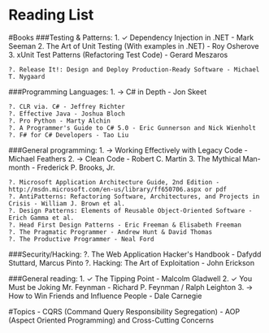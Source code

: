 <div class='post_title_wrapper'> 
		<h1 class='post_title'>Reading List </h1>
</div>
#Books
###Testing & Patterns:
	1. ✓ Dependency Injection in .NET - Mark Seeman 
	2. The Art of Unit Testing (With examples in .NET) - Roy Osherove
	3. xUnit Test Patterns (Refactoring Test Code) - Gerard Meszaros

	?. Release It!: Design and Deploy Production-Ready Software - Michael T. Nygaard

###Programming Languages:
	1. → C# in Depth - Jon Skeet
	
	?. CLR via. C# - Jeffrey Richter
	?. Effective Java - Joshua Bloch
	?. Pro Python - Marty Alchin
	?. A Programmer's Guide to C# 5.0 - Eric Gunnerson and Nick Wienholt
	?. F# for C# Developers - Tao Liu

###General programming:
	1. → Working Effectively with Legacy Code - Michael Feathers
	2. → Clean Code - Robert C. Martin
	3. The Mythical Man-month - Frederick P. Brooks, Jr.

	?. Microsoft Application Architecture Guide, 2nd Edition - http://msdn.microsoft.com/en-us/library/ff650706.aspx or pdf
	?. AntiPatterns: Refactoring Software, Architectures, and Projects in Crisis - William J. Brown et al. 
	?. Design Patterns: Elements of Reusable Object-Oriented Software - Erich Gamma et al.
	?. Head First Design Patterns - Eric Freeman & Elisabeth Freeman
	?. The Pragmatic Programmer - Andrew Hunt & David Thomas
	?. The Productive Programmer - Neal Ford
	
###Security/Hacking:
	?. The Web Application Hacker's Handbook - Dafydd Stuttard, Marcus Pinto
	?. Hacking: The Art of Exploitation - John Erickson
	
###General reading:
	1. ✓ The Tipping Point - Malcolm Gladwell
	2. ✓ You Must be Joking Mr. Feynman - Richard P. Feynman / Ralph Leighton
	3. →  How to Win Friends and Influence People - Dale Carnegie

#Topics
    - CQRS (Command Query Responsibility Segregation)
    - AOP (Aspect Oriented Programming) and Cross-Cutting Concerns 
